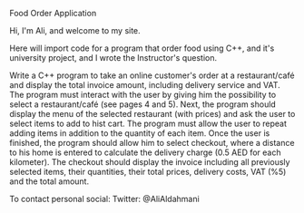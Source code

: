 Food Order Application 

Hi, I'm Ali, and welcome to my site.

Here will import code for a program that order food using C++, and it's university project, and I wrote the Instructor's question.

Write a C++ program to take an online customer's order at a restaurant/café and 
display the total invoice amount, including delivery service and VAT. 
The program must interact with the user by giving him the possibility to select a 
restaurant/café (see pages 4 and 5). Next, the program should display the menu 
of the selected restaurant (with prices) and ask the user to select items to add to 
hist cart. The program must allow the user to repeat adding items in addition to 
the quantity of each item. Once the user is finished, the program should allow 
him to select checkout, where a distance to his home is entered to calculate the 
delivery charge (0.5 AED for each kilometer). The checkout should display the 
invoice including all previously selected items, their quantities, their total prices, 
delivery costs, VAT (%5) and the total amount. 

To contact personal social: Twitter: @AliAldahmani
